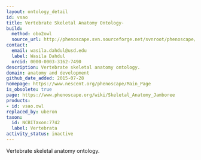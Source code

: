 ```yaml
---
layout: ontology_detail
id: vsao
title: Vertebrate Skeletal Anatomy Ontology-
build:
  method: obo2owl
  source_url: http://phenoscape.svn.sourceforge.net/svnroot/phenoscape/tags/vocab-releases/VSAO/vsao.obo
contact:
  email: wasila.dahdul@usd.edu
  label: Wasila Dahdul
  orcid: 0000-0003-3162-7490
description: Vertebrate skeletal anatomy ontology.
domain: anatomy and development
github_date_added: 2015-07-28
homepage: https://www.nescent.org/phenoscape/Main_Page
is_obsolete: true
page: https://www.phenoscape.org/wiki/Skeletal_Anatomy_Jamboree
products:
- id: vsao.owl
replaced_by: uberon
taxon:
  id: NCBITaxon:7742
  label: Vertebrata
activity_status: inactive
---
```


Vertebrate skeletal anatomy ontology.
